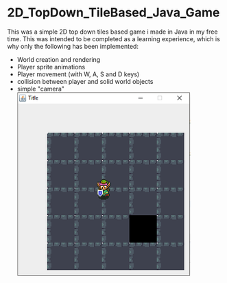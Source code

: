 # 2D_TopDown_TileBased_Java_Game
This was a simple 2D top down tiles based game i made in Java in my free time.
This was intended to be completed as a learning experience, which is why only the following has been implemented:
* World creation and rendering
* Player sprite animations
* Player movement (with W, A, S and D keys)
* collision between player and solid world objects
* simple "camera"
![Sample Image](res\textures\2D_Game_Image.PNG)
